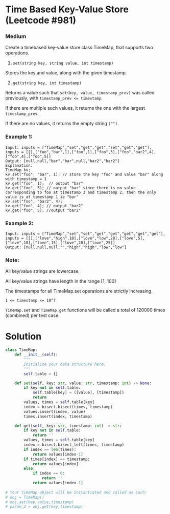 Time Based Key-Value Store (Leetcode #981)
===============================
### Medium
Create a timebased key-value store class TimeMap, that supports two operations.

1. `set(string key, string value, int timestamp)`

Stores the key and value, along with the given timestamp.

2. `get(string key, int timestamp)`

Returns a value such that `set(key, value, timestamp_prev)` was called previously, with `timestamp_prev <= timestamp`.

If there are multiple such values, it returns the one with the largest `timestamp_prev`.

If there are no values, it returns the empty string `("")`.
 

### Example 1:
```
Input: inputs = ["TimeMap","set","get","get","set","get","get"], inputs = [[],["foo","bar",1],["foo",1],["foo",3],["foo","bar2",4],["foo",4],["foo",5]]
Output: [null,null,"bar","bar",null,"bar2","bar2"]
Explanation:   
TimeMap kv;   
kv.set("foo", "bar", 1); // store the key "foo" and value "bar" along with timestamp = 1   
kv.get("foo", 1);  // output "bar"   
kv.get("foo", 3); // output "bar" since there is no value corresponding to foo at timestamp 3 and timestamp 2, then the only value is at timestamp 1 ie "bar"   
kv.set("foo", "bar2", 4);   
kv.get("foo", 4); // output "bar2"   
kv.get("foo", 5); //output "bar2"   
```
### Example 2:
```
Input: inputs = ["TimeMap","set","set","get","get","get","get","get"], inputs = [[],["love","high",10],["love","low",20],["love",5],["love",10],["love",15],["love",20],["love",25]]
Output: [null,null,null,"","high","high","low","low"]
 ```

### Note:
All key/value strings are lowercase.

All key/value strings have length in the range [1, 100]

The timestamps for all TimeMap.set operations are strictly increasing.

`1 <= timestamp <= 10^7`

`TimeMap.set` and `TimeMap.get` functions will be called a total of 120000 times (combined) per test case.

Solution
========

```python
class TimeMap:            
    def __init__(self):
        """
        Initialize your data structure here.
        """
        self.table = {}

    def set(self, key: str, value: str, timestamp: int) -> None:
        if key not in self.table: 
            self.table[key] = ([value], [timestamp])
            return
        values, times = self.table[key]
        index = bisect.bisect(times, timestamp)
        values.insert(index, value)
        times.insert(index, timestamp)

    def get(self, key: str, timestamp: int) -> str:
        if key not in self.table:
            return ''
        values, times = self.table[key]
        index = bisect.bisect_left(times, timestamp)
        if index == len(times):
            return values[index-1]
        if times[index] == timestamp:
            return values[index]
        else:
            if index == 0:
                return ''
            return values[index-1]
        
# Your TimeMap object will be instantiated and called as such:
# obj = TimeMap()
# obj.set(key,value,timestamp)
# param_2 = obj.get(key,timestamp)
```
